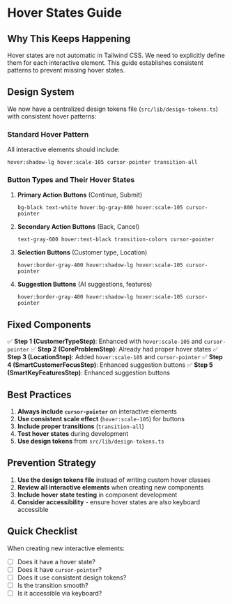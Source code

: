 # Hover States Guide

## Why This Keeps Happening

Hover states are not automatic in Tailwind CSS. We need to explicitly define them for each interactive element. This guide establishes consistent patterns to prevent missing hover states.

## Design System

We now have a centralized design tokens file (`src/lib/design-tokens.ts`) with consistent hover patterns:

### Standard Hover Pattern
All interactive elements should include:
```
hover:shadow-lg hover:scale-105 cursor-pointer transition-all
```

### Button Types and Their Hover States

1. **Primary Action Buttons** (Continue, Submit)
   ```
   bg-black text-white hover:bg-gray-800 hover:scale-105 cursor-pointer
   ```

2. **Secondary Action Buttons** (Back, Cancel)
   ```
   text-gray-600 hover:text-black transition-colors cursor-pointer
   ```

3. **Selection Buttons** (Customer type, Location)
   ```
   hover:border-gray-400 hover:shadow-lg hover:scale-105 cursor-pointer
   ```

4. **Suggestion Buttons** (AI suggestions, features)
   ```
   hover:border-gray-400 hover:shadow-lg hover:scale-105 cursor-pointer
   ```

## Fixed Components

✅ **Step 1 (CustomerTypeStep)**: Enhanced with `hover:scale-105` and `cursor-pointer`
✅ **Step 2 (CoreProblemStep)**: Already had proper hover states
✅ **Step 3 (LocationStep)**: Added `hover:scale-105` and `cursor-pointer`
✅ **Step 4 (SmartCustomerFocusStep)**: Enhanced suggestion buttons
✅ **Step 5 (SmartKeyFeaturesStep)**: Enhanced suggestion buttons

## Best Practices

1. **Always include `cursor-pointer`** on interactive elements
2. **Use consistent scale effect** (`hover:scale-105`) for buttons
3. **Include proper transitions** (`transition-all`)
4. **Test hover states** during development
5. **Use design tokens** from `src/lib/design-tokens.ts`

## Prevention Strategy

1. **Use the design tokens file** instead of writing custom hover classes
2. **Review all interactive elements** when creating new components
3. **Include hover state testing** in component development
4. **Consider accessibility** - ensure hover states are also keyboard accessible

## Quick Checklist

When creating new interactive elements:
- [ ] Does it have a hover state?
- [ ] Does it have `cursor-pointer`?
- [ ] Does it use consistent design tokens?
- [ ] Is the transition smooth?
- [ ] Is it accessible via keyboard?